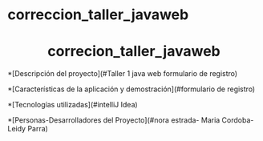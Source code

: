 # correccion_taller_javaweb
<h1 align="center"> correcion_taller_javaweb
</h1>

*[Descripción del proyecto](#Taller 1 java web formulario de registro)


*[Características de la aplicación y demostración](#formulario de registro)


*[Tecnologías utilizadas](#intelliJ Idea)


*[Personas-Desarrolladores del Proyecto](#nora estrada- Maria Cordoba- Leidy Parra)
